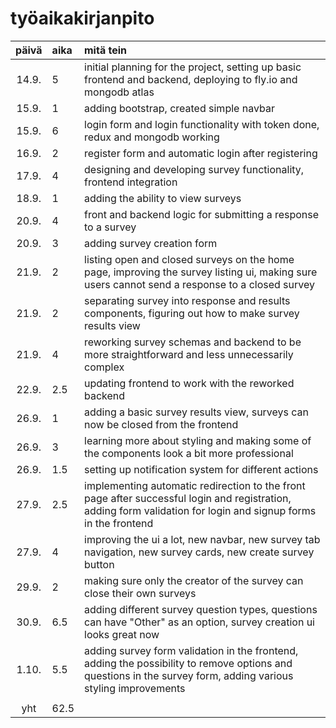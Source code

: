 # työaikakirjanpito

| päivä | aika | mitä tein |
| :----:|:-----| :-----|
| 14.9. | 5    | initial planning for the project, setting up basic frontend and backend, deploying to fly.io and mongodb atlas |
| 15.9. | 1    | adding bootstrap, created simple navbar |
| 15.9. | 6    | login form and login functionality with token done, redux and mongodb working |
| 16.9. | 2    | register form and automatic login after registering |
| 17.9. | 4    | designing and developing survey functionality, frontend integration |
| 18.9. | 1    | adding the ability to view surveys |
| 20.9. | 4    | front and backend logic for submitting a response to a survey |
| 20.9. | 3    | adding survey creation form |
| 21.9. | 2    | listing open and closed surveys on the home page, improving the survey listing ui, making sure users cannot send a response to a closed survey |
| 21.9. | 2    | separating survey into response and results components, figuring out how to make survey results view |
| 21.9. | 4    | reworking survey schemas and backend to be more straightforward and less unnecessarily complex |
| 22.9. | 2.5  | updating frontend to work with the reworked backend |
| 26.9. | 1    | adding a basic survey results view, surveys can now be closed from the frontend |
| 26.9. | 3    | learning more about styling and making some of the components look a bit more professional |
| 26.9. | 1.5  | setting up notification system for different actions |
| 27.9. | 2.5  | implementing automatic redirection to the front page after successful login and registration, adding form validation for login and signup forms in the frontend |
| 27.9. | 4    | improving the ui a lot, new navbar, new survey tab navigation, new survey cards, new create survey button |
| 29.9. | 2    | making sure only the creator of the survey can close their own surveys |
| 30.9. | 6.5  | adding different survey question types, questions can have "Other" as an option, survey creation ui looks great now |
| 1.10. | 5.5  | adding survey form validation in the frontend, adding the possibility to remove options and questions in the survey form, adding various styling improvements |
|       |      | |
| yht   | 62.5 | |